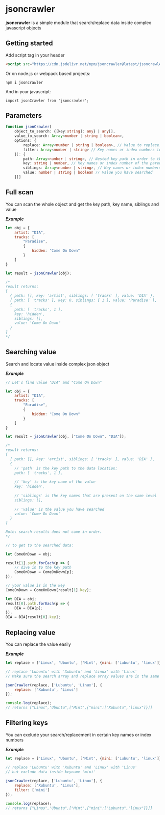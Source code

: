 # jsoncrawler

**jsoncrawler** is a simple module that search/replace data inside complex javascript objects

## Getting started
Add script tag in your header

```html
<script src="https://cdn.jsdelivr.net/npm/jsoncrawler@latest/jsoncrawler.js"></script>
```

Or on node.js or webpack based projects:

```
npm i jsoncrawler
```

And in your javascript:

```
import jsonCrawler from 'jsoncrawler';
```

## Parameters

``` ts
function jsonCrawler(
    object_to_search: {[key:string]: any} | any[],
    value_to_search: Array<number | string | boolean>,
    options: {
        replace: Array<number | string | boolean>, // Value to replace. Must be in the same order as the search array.
        filter: Array<number | string> // Key names or index numbers to exclude from search/replacement
    }): {
        path: Array<number | string>, // Nested key path in order to the parent location
        key: string | number, // Key names or index number of the parent value
        siblings: Array<number | string>, // Key names or index numbers of the siblings that are present on the same level
        value: number | string | boolean // Value you have searched
    }[]
```

## Full scan
You can scan the whole object and get the key path, key name, siblings and value

**_Example_**
```js
let obj = {
    artist: "DIA",
    tracks: [
        "Paradise",
        {
            hidden: "Come On Down"
        }
    ]
}

let result = jsonCrawler(obj);

/*
result returns:
[
  { path: [], key: 'artist', siblings: [ 'tracks' ], value: 'DIA' },
  { path: [ 'tracks' ], key: 0, siblings: [ 1 ], value: 'Paradise' },
  {
    path: [ 'tracks', 1 ],
    key: 'hidden',
    siblings: [],
    value: 'Come On Down'
  }
]
*/
```

## Searching value
Search and locate value inside complex json object

**_Example_**

``` js
// Let's find value "DIA" and "Come On Down"

let obj = {
    artist: "DIA",
    tracks: [
        "Paradise",
        {
            hidden: "Come On Down"
        }
    ]
}

let result = jsonCrawler(obj, ["Come On Down", "DIA"]);

/*
result returns:
[
  { path: [], key: 'artist', siblings: [ 'tracks' ], value: 'DIA' },
  {
    // 'path' is the key path to the data location:
    path: [ 'tracks', 1 ],
    
    // 'key' is the key name of the value
    key: 'hidden',
    
    // 'siblings' is the key names that are present on the same level
    siblings: [],
    
    // 'value' is the value you have searched
    value: 'Come On Down'
  }
]

Note: search results does not come in order.
*/

// to get to the searched data:

let ComeOnDown = obj;

result[1].path.forEach(p => {
    // dive in to the key path
    ComeOnDown = ComeOnDown[p];
});

// your value is in the key
ComeOnDown = ComeOnDown[result[1].key];

let DIA = obj;
result[0].path.forEach(p => {
    DIA = DIA[p];
});
DIA = DIA[result[0].key];

```

## Replacing value
You can replace the value easily

**_Example_**

```js
let replace = ['Linux', 'Ubuntu', ['Mint', {mini: ['Lubuntu', 'linux']}]];

// replace 'Lubuntu' with 'Xubuntu' and 'Linux' with 'Linus'
// Make sure the search array and replace array values are in the same order.

jsonCrawler(replace, ['Lubuntu', 'Linux'], {
    replace: ['Xubuntu', 'Linus']
});

console.log(replace);
// returns ["Linus","Ubuntu",["Mint",{"mini":["Xubuntu","linux"]}]]
```

## Filtering keys
You can exclude your search/replacement in certain key names or index numbers

**_Example_**

```js
let replace = ['Linux', 'Ubuntu', ['Mint', {mini: ['Lubuntu', 'linux']}]];

// replace 'Lubuntu' with 'Xubuntu' and 'Linux' with 'Linus'
// but exclude data inside keyname 'mini'
 
jsonCrawler(replace, ['Lubuntu', 'Linux'], {
    replace: ['Xubuntu', 'Linus'],
    filter: ['mini']
});

console.log(replace);
// returns ["Linus","Ubuntu",["Mint",{"mini":["Lubuntu","linux"]}]]

```